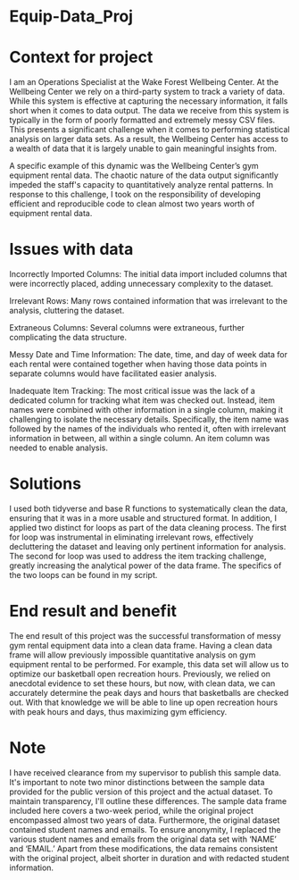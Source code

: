 # Equip-Data_Proj

# Context for project 

I am an Operations Specialist at the Wake Forest Wellbeing Center. At the Wellbeing Center we rely on a third-party system to track a variety of data. While this system is effective at capturing the necessary information, it falls short when it comes to data output. The data we receive from this system is typically in the form of poorly formatted and extremely messy CSV files. This presents a significant challenge  when it comes to performing statistical analysis on larger data sets. As a result, the Wellbeing Center has access to a wealth of data that it is largely unable to gain meaningful insights from. 

A specific example of this dynamic was the Wellbeing Center’s gym equipment rental data. The chaotic nature of the data output significantly impeded the staff's capacity to quantitatively analyze rental patterns. In response to this challenge, I took on the responsibility of developing efficient and reproducible code to clean almost two years worth of equipment rental data.  


# Issues with data 

Incorrectly Imported Columns: The initial data import included columns that were incorrectly placed, adding unnecessary complexity to the dataset.

Irrelevant Rows: Many rows contained information that was irrelevant to the analysis, cluttering the dataset. 

Extraneous Columns: Several columns were extraneous, further complicating the data structure.

Messy Date and Time Information: The date, time, and day of week data for each rental were contained together when having those data points in separate columns would have facilitated easier analysis. 

Inadequate Item Tracking: The most critical issue was the lack of a dedicated column for tracking what item was checked out. Instead, item names were combined with other information in a single column, making it challenging to isolate the necessary details. Specifically, the item name was followed by the names of the individuals who rented it, often with irrelevant information in between, all within a single column. An item column was needed to enable analysis. 

# Solutions

I used both tidyverse and base R functions to systematically clean the data, ensuring that it was in a more usable and structured format. In addition, I applied two distinct for loops as part of the data cleaning process. The first for loop was instrumental in eliminating irrelevant rows, effectively decluttering the dataset and leaving only pertinent information for analysis. The second for loop was used to address the item tracking challenge, greatly increasing the analytical power of the data frame. The specifics of the two loops can be found in my script. 

# End result and benefit

The end result of this project was the successful transformation of messy gym rental equipment data into a clean data frame. Having a clean data frame will allow previously impossible quantitative analysis on gym equipment rental to be performed. For example, this data set will allow us to optimize our basketball open recreation hours. Previously, we relied on anecdotal evidence to set these hours, but now, with clean data, we can accurately determine the peak days and hours that basketballs are checked out. With that knowledge we will be able to line up open recreation hours with peak hours and days, thus maximizing gym efficiency.

# Note

I have received clearance from my supervisor to publish this sample data. It's important to note two minor distinctions between the sample data provided for the public version of this project and the actual dataset. To maintain transparency, I'll outline these differences. The sample data frame included here covers a two-week period, while the original project encompassed almost two years of data. Furthermore, the original dataset contained student names and emails. To ensure anonymity, I replaced the various student names and emails from the original data set with ‘NAME’ and ‘EMAIL.’ Apart from these modifications, the data remains consistent with the original project, albeit shorter in duration and with redacted student information.
